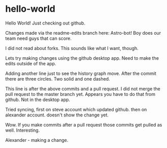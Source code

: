 # hello-world
Hello World! Just checking out github.

Changes made via the readme-edits branch here:
Astro-bot! Boy does our team need guys that can score.

I did not read about forks. This sounds like what I want, though.

Lets try making changes using the github desktop app. Need to make the edits outside of the app.

Adding another line just to see the history graph move.
After the commit there are three circles. Two solid and one dashed.

This line is after the above commits and a pull request. I did not merge the pull request to the master branch yet.
Appears you have to do that from github. Not in the desktop app.

Tried syncing, first on steve account which updated github. then on alexander account. doesn't show the change yet.

Wow. If you make commits after a pull request those commits get pulled as well. Interesting.

Alexander - making a change.